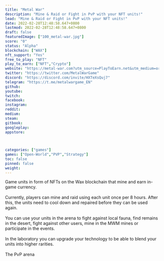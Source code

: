 ```yaml
---
title: "Metal War"
description: "Mine & Raid or Fight in PvP with your NFT units!"
lead: "Mine & Raid or Fight in PvP with your NFT units!"
date: 2022-02-28T12:48:58.647+0800
lastmod: 2022-02-28T12:48:58.647+0800
draft: false
featuredImage: ["100_metal-war.jpg"]
score: "0"
status: "Alpha"
blockchain: ["WAX"]
nft_support: "Yes"
free_to_play: "NFT"
play_to_earn: ["NFT","Crypto"]
website: "https://metal-war.com?utm_source=PlayToEarn.net&utm_medium=organic&utm_campaign=gamepage"
twitter: "https://twitter.com/MetalWarGame"
discord: "https://discord.com/invite/HXTeXsQuj7"
telegram: "https://t.me/metalwargame_EN"
github: 
youtube: 
twitch: 
facebook: 
instagram: 
reddit: 
medium: 
steam: 
gitbook: 
googleplay: 
appstore: 

  
    
categories: ["games"]
games: ["Open-World","PVP","Strategy"]
toc: false
pinned: false
weight: 
---
```

Game units in form of NFTs on the Wax blockchain that mine and earn in-game currency.<br> <br> Currently, players can mine and raid using each unit once per 8 hours. After this, the units need to cool down and repaired before they can be used again. <br> <br> You can use your units in the arena to fight against local fauna, find remains in the desert, fight against other users, mine in the MWM mines or participate in the events.<br> <br> In the laboratory you can upgrade your technology to be able to blend your units into higher rarities.<br> <br> The PvP arena